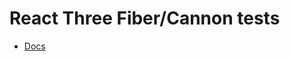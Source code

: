 # React Three Fiber/Cannon tests

- [Docs](https://docs.pmnd.rs/react-three-fiber/getting-started/your-first-scene)